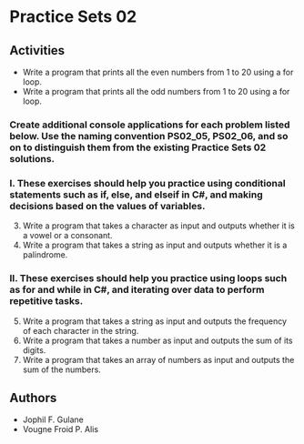 # Practice Sets 02

## Activities
- Write a program that prints all the even numbers from 1 to 20 using a for loop.
- Write a program that prints all the odd numbers from 1 to 20 using a for loop.

### Create additional console applications for each problem listed below. Use the naming convention PS02_05, PS02_06, and so on to distinguish them from the existing Practice Sets 02 solutions.
### I. These exercises should help you practice using conditional statements such as if, else, and elseif in C#, and making decisions based on the values of variables. 
3.	Write a program that takes a character as input and outputs whether it is a vowel or a consonant. 
4.	Write a program that takes a string as input and outputs whether it is a palindrome. 

### II. These exercises should help you practice using loops such as for and while in C#, and iterating over data to perform repetitive tasks. 
5.	Write a program that takes a string as input and outputs the frequency of each character in the string. 
6.	Write a program that takes a number as input and outputs the sum of its digits. 
7.	Write a program that takes an array of numbers as input and outputs the sum of the numbers. 


## Authors
- Jophil F. Gulane
- Vougne Froid P. Alis


